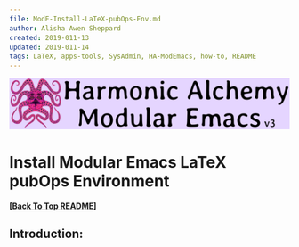 ```yaml
---
file: ModE-Install-LaTeX-pubOps-Env.md
author: Alisha Awen Sheppard
created: 2019-011-13
updated: 2019-011-14
tags: LaTeX, apps-tools, SysAdmin, HA-ModEmacs, how-to, README 
---
```

<!-- #LaTeX #apps-tools #SysAdmin #HA-ModEmacs #how-to #README -->

![Banner](./media/Modular-Emacs-Github-Banner-v3.png)

# Install Modular Emacs LaTeX pubOps Environment

**[\[Back To Top README\]](../README.md)**

## Introduction:


